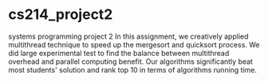 # cs214_project2
systems programming project 2
In this assignment, we creatively applied multithread technique to speed up the mergesort and quicksort process. We did large
experimental test to find the balance between multithread overhead and parallel computing benefit. Our algorithms significantly
beat most students' solution and rank top 10 in terms of algorithms running time. 
